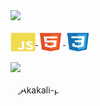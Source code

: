 <div align="left">
  <a href="https://github.com/akakali">
  <img height="180em" src="https://github-readme-stats.vercel.app/api?username=akakali&show_icons=true&theme=dracula&include_all_commits=true&count_private=true"/>
</div>
<div style="display: inline_block"><br>
  <img align="center" alt="Akakali-Js" height="30" width="40" src="https://raw.githubusercontent.com/devicons/devicon/master/icons/javascript/javascript-plain.svg">
  <img align="center" alt="Akakali-HTML" height="30" width="40" src="https://raw.githubusercontent.com/devicons/devicon/master/icons/html5/html5-original.svg">
  <img align="center" alt="Akakali-CSS" height="30" width="40" src="https://raw.githubusercontent.com/devicons/devicon/master/icons/css3/css3-original.svg">
</div>
<div><br>
  <a href="https://www.linkedin.com/in/juan-pablo-83859a224" target="_blank"><img src="https://img.shields.io/badge/-LinkedIn-%230077B5?style=for-the-badge&logo=linkedin&logoColor=white" target="_blank"></a>   
</div>
<div><br>
  <img align="left" alt="Akakali-pic" height="150" style="border-radius:50px;" src="https://cdn.discordapp.com/attachments/870668499985522758/954932690702966784/252870904_490463949403592_1260259666407406540_n.png">
</div>
